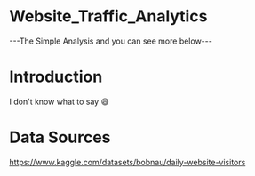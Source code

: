 # Website_Traffic_Analytics

---The Simple Analysis and you can see more below---

# Introduction
I don't know what to say 😅

# Data Sources
https://www.kaggle.com/datasets/bobnau/daily-website-visitors


